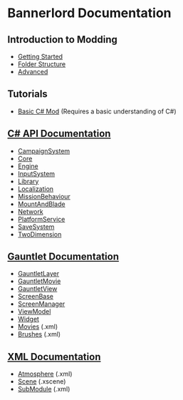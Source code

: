 # Bannerlord Documentation

## Introduction to Modding

* [Getting Started](_intro/getting-started.md)
* [Folder Structure](_intro/folder-structure.md)
* [Advanced](_intro/advanced.md)

## Tutorials

* [Basic C\# Mod](_tutorials/basic-csharp-mod.md) \(Requires a basic understanding of C\#\)

## [C\# API Documentation](_csharp-api/)

* [CampaignSystem](_csharp-api/campaignsystem.md)
* [Core](_csharp-api/core/)
* [Engine](_csharp-api/engine/)
* [InputSystem](_csharp-api/inputsystem/)
* [Library](_csharp-api/library/)
* [Localization](_csharp-api/localization.md)
* [MissionBehaviour](https://github.com/Bannerlord-Modding/Documentation/tree/6b9ac1acac2f04bb910458ed6d3a14de5d86b4c1/_csharp-api/missionbehaviour/README.md)
* [MountAndBlade](_csharp-api/mountandblade/)
* [Network](_csharp-api/network.md)
* [PlatformService](_csharp-api/platformservice.md)
* [SaveSystem](_csharp-api/savesystem.md)
* [TwoDimension](_csharp-api/twodimension.md)

## [Gauntlet Documentation](_gauntlet/)

* [GauntletLayer](https://github.com/Bannerlord-Modding/Documentation/tree/6b9ac1acac2f04bb910458ed6d3a14de5d86b4c1/_gauntlet/gauntletlayer.md)
* [GauntletMovie](_gauntlet/gauntletmovie.md)
* [GauntletView](https://github.com/Bannerlord-Modding/Documentation/tree/6b9ac1acac2f04bb910458ed6d3a14de5d86b4c1/_gauntlet/gauntletview.md)
* [ScreenBase](https://github.com/Bannerlord-Modding/Documentation/tree/6b9ac1acac2f04bb910458ed6d3a14de5d86b4c1/_gauntlet/screenbase.md)
* [ScreenManager](_gauntlet/screenmanager.md)
* [ViewModel](_gauntlet/viewmodel.md)
* [Widget](_gauntlet/widget.md)
* [Movies](_gauntlet/movie.md) \(.xml\)
* [Brushes](_gauntlet/brush.md) \(.xml\)

## [XML Documentation](_xmldocs/)

* [Atmosphere](_xmldocs/atmosphere.md) \(.xml\)
* [Scene](_xmldocs/scene.md) \(.xscene\)
* [SubModule](https://github.com/Bannerlord-Modding/Documentation/tree/6b9ac1acac2f04bb910458ed6d3a14de5d86b4c1/_xmldocs/submodule/README.md) \(.xml\)

